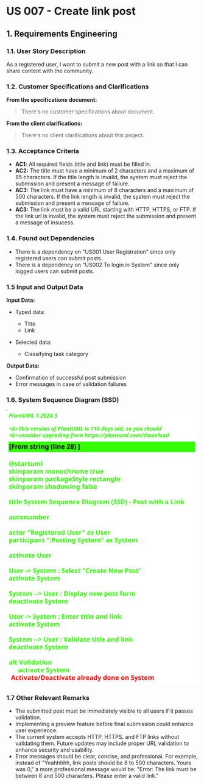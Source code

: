 # US 007 - Create link post 

## 1. Requirements Engineering


### 1.1. User Story Description

As a registered user, I want to submit a new post with a link so that I can share content with the community.

### 1.2. Customer Specifications and Clarifications 

**From the specifications document:**

>	There's no customer specifications about document.


**From the client clarifications:**

> There's no client clarifications about this project.


### 1.3. Acceptance Criteria


* **AC1:** All required fields (title and link) must be filled in.
* **AC2:** The title must have a minimum of 2 characters and a maximum of 85 characters. If the title length is invalid, the system must reject the submission and present a message of failure.
* **AC3:** The link must have a minimum of 8 characters and a maximum of 500 characters. If the link length is invalid, the system must reject the submission and present a message of failure.
* **AC3:** The link must be a valid URL starting with HTTP, HTTPS, or FTP. If the link url is invalid, the system must reject the submission and present a message of insucess.

### 1.4. Found out Dependencies

* There is a dependency on "US001 User Registration" since only registered users can submit posts.
* There is a dependency on "US002 To login in System" since only logged users can submit posts.

### 1.5 Input and Output Data

**Input Data:**

* Typed data:
	* Title 
	* Link 
	
* Selected data:
	* Classifying task category 

**Output Data:**

* Confirmation of successful post submission
* Error messages in case of validation failures

### 1.6. System Sequence Diagram (SSD)

![System Sequence Diagram](svg/us007-system-sequence-diagram.svg)

### 1.7 Other Relevant Remarks

* The submitted post must be immediately visible to all users if it passes validation.
* Implementing a preview feature before final submission could enhance user experience.
* The current system accepts HTTP, HTTPS, and FTP links without validating them. Future updates may include proper URL validation to enhance security and usability.
* Error messages should be clear, concise, and professional. For example, instead of "Yeahhhhh, link posts should be 8 to 500 characters. Yours was 0," a more professional message would be: "Error: The link must be between 8 and 500 characters. Please enter a valid link."
